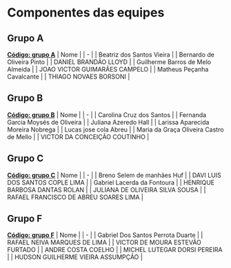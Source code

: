 # Componentes das equipes

## Grupo A
**[Código: grupo A](grupoA.ino)**
| Nome |
| - |
| Beatriz dos Santos Vieira |
| Bernardo de Oliveira Pinto |
| DANIEL BRANDÃO LLOYD |
| Guilherme Barros de Melo Almeida |
| JOAO VICTOR GUIMARÃES CAMPELO |
| Matheus Peçanha Cavalcante |
| THIAGO NOVAES BORSONI |

## Grupo B
**[Código: grupo B](grupoB.ino)**
| Nome |
| - |
| Carolina Cruz dos Santos |
| Fernanda Garcia Moysés de Oliveira |
| Juliana Azeredo Hall |
| Larissa Aparecida Moreira Nobrega |
| Lucas jose cola Abreu |
| Maria da Graça Oliveira Castro de Mello |
| VICTOR DA CONCEIÇÃO COUTINHO |

## Grupo C
**[Código: grupo C](grupoC.ino)**
| Nome |
| - |
| Breno Selem de manhães Huf |
| DAVI LUIS DOS SANTOS COPLE LIMA |
| Gabriel Lacerda da Fontoura |
| HENRIQUE BARBOSA DANTAS ROLAN |
| JULIANA DE OLIVEIRA SILVA SOUSA |
| RAFAEL FRANCISCO DE ABREU SOARES LIMA |


## Grupo F
**[Código: grupo F](grupoF.ino)**
| Nome |
| - |
| Gabriel Dos Santos Perrota Duarte |
| RAFAEL NEIVA MARQUES DE LIMA |
| VICTOR DE MOURA ESTEVÃO FURTADO |
| ANDRE COSTA COELHO |
| MICHEL LUTEGAR DORSI PEREIRA |
| HUDSON GUILHERME VIEIRA ASSUMPÇÃO |

